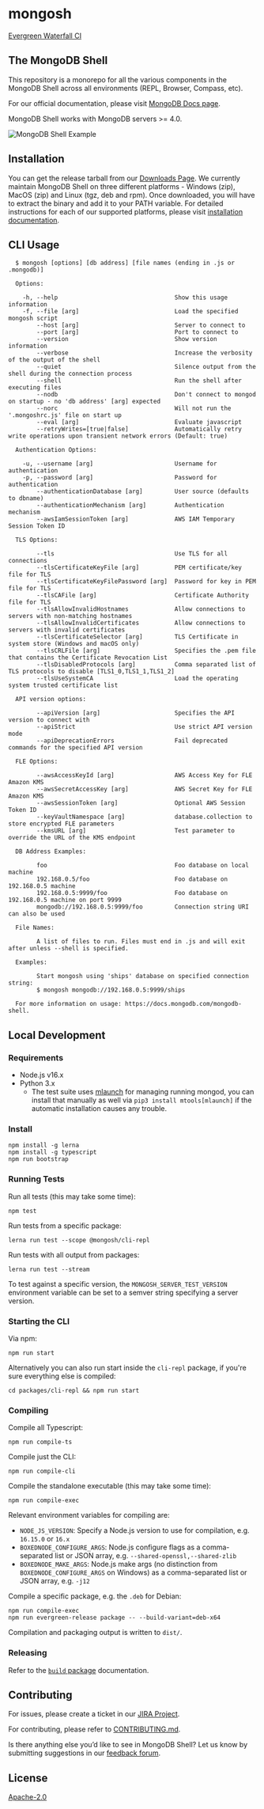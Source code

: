 # mongosh

[Evergreen Waterfall CI](https://evergreen.mongodb.com/waterfall/mongosh)

## The MongoDB Shell

This repository is a monorepo for all the various components in the MongoDB Shell across
all environments (REPL, Browser, Compass, etc).

For our official documentation, please visit [MongoDB Docs
page](https://docs.mongodb.com/mongodb-shell).

MongoDB Shell works with MongoDB servers >= 4.0.

![MongoDB Shell Example](./mongosh.gif)

## Installation
You can get the release tarball from our [Downloads
Page](https://www.mongodb.com/try/download/shell). We currently maintain MongoDB
Shell on three different platforms - Windows (zip), MacOS (zip) and Linux (tgz, deb and rpm).
Once downloaded, you will have to extract the binary and add it to your PATH
variable. For detailed instructions for each of our supported platforms, please visit
[installation documentation](https://docs.mongodb.com/mongodb-shell/install#mdb-shell-install).

## CLI Usage
```shell
  $ mongosh [options] [db address] [file names (ending in .js or .mongodb)]

  Options:

    -h, --help                                 Show this usage information
    -f, --file [arg]                           Load the specified mongosh script
        --host [arg]                           Server to connect to
        --port [arg]                           Port to connect to
        --version                              Show version information
        --verbose                              Increase the verbosity of the output of the shell
        --quiet                                Silence output from the shell during the connection process
        --shell                                Run the shell after executing files
        --nodb                                 Don't connect to mongod on startup - no 'db address' [arg] expected
        --norc                                 Will not run the '.mongoshrc.js' file on start up
        --eval [arg]                           Evaluate javascript
        --retryWrites=[true|false]             Automatically retry write operations upon transient network errors (Default: true)

  Authentication Options:

    -u, --username [arg]                       Username for authentication
    -p, --password [arg]                       Password for authentication
        --authenticationDatabase [arg]         User source (defaults to dbname)
        --authenticationMechanism [arg]        Authentication mechanism
        --awsIamSessionToken [arg]             AWS IAM Temporary Session Token ID

  TLS Options:

        --tls                                  Use TLS for all connections
        --tlsCertificateKeyFile [arg]          PEM certificate/key file for TLS
        --tlsCertificateKeyFilePassword [arg]  Password for key in PEM file for TLS
        --tlsCAFile [arg]                      Certificate Authority file for TLS
        --tlsAllowInvalidHostnames             Allow connections to servers with non-matching hostnames
        --tlsAllowInvalidCertificates          Allow connections to servers with invalid certificates
        --tlsCertificateSelector [arg]         TLS Certificate in system store (Windows and macOS only)
        --tlsCRLFile [arg]                     Specifies the .pem file that contains the Certificate Revocation List
        --tlsDisabledProtocols [arg]           Comma separated list of TLS protocols to disable [TLS1_0,TLS1_1,TLS1_2]
        --tlsUseSystemCA                       Load the operating system trusted certificate list

  API version options:

        --apiVersion [arg]                     Specifies the API version to connect with
        --apiStrict                            Use strict API version mode
        --apiDeprecationErrors                 Fail deprecated commands for the specified API version

  FLE Options:

        --awsAccessKeyId [arg]                 AWS Access Key for FLE Amazon KMS
        --awsSecretAccessKey [arg]             AWS Secret Key for FLE Amazon KMS
        --awsSessionToken [arg]                Optional AWS Session Token ID
        --keyVaultNamespace [arg]              database.collection to store encrypted FLE parameters
        --kmsURL [arg]                         Test parameter to override the URL of the KMS endpoint

  DB Address Examples:

        foo                                    Foo database on local machine
        192.168.0.5/foo                        Foo database on 192.168.0.5 machine
        192.168.0.5:9999/foo                   Foo database on 192.168.0.5 machine on port 9999
        mongodb://192.168.0.5:9999/foo         Connection string URI can also be used

  File Names:

        A list of files to run. Files must end in .js and will exit after unless --shell is specified.

  Examples:

        Start mongosh using 'ships' database on specified connection string:
        $ mongosh mongodb://192.168.0.5:9999/ships

  For more information on usage: https://docs.mongodb.com/mongodb-shell.
```

## Local Development

### Requirements

- Node.js v16.x
- Python 3.x
  - The test suite uses [mlaunch](http://blog.rueckstiess.com/mtools/mlaunch.html)
    for managing running mongod, you can install that manually as well via
    `pip3 install mtools[mlaunch]` if the automatic installation causes any trouble.

### Install

```shell
npm install -g lerna
npm install -g typescript
npm run bootstrap
```

### Running Tests

Run all tests (this may take some time):

```shell
npm test
```

Run tests from a specific package:

```shell
lerna run test --scope @mongosh/cli-repl
```

Run tests with all output from packages:

```shell
lerna run test --stream
```

To test against a specific version, the `MONGOSH_SERVER_TEST_VERSION`
environment variable can be set to a semver string specifying a server version.

### Starting the CLI

Via npm:

```shell
npm run start
```

Alternatively you can also run start inside the `cli-repl` package, if you're
sure everything else is compiled:

```shell
cd packages/cli-repl && npm run start
```

### Compiling

Compile all Typescript:

```shell
npm run compile-ts
```

Compile just the CLI:

```shell
npm run compile-cli
```

Compile the standalone executable (this may take some time):

```shell
npm run compile-exec
```

Relevant environment variables for compiling are:
- `NODE_JS_VERSION`: Specify a Node.js version to use for compilation, e.g. `16.15.0` or `16.x`
- `BOXEDNODE_CONFIGURE_ARGS`: Node.js configure flags as a comma-separated list
  or JSON array, e.g. `--shared-openssl,--shared-zlib`
- `BOXEDNODE_MAKE_ARGS`: Node.js make args (no distinction from `BOXEDNODE_CONFIGURE_ARGS` on Windows)
  as a comma-separated list or JSON array, e.g. `-j12`

Compile a specific package, e.g. the `.deb` for Debian:

```shell
npm run compile-exec
npm run evergreen-release package -- --build-variant=deb-x64
```

Compilation and packaging output is written to `dist/`.

### Releasing

Refer to the [`build` package](./packages/build/README.md) documentation.

## Contributing

For issues, please create a ticket in our
[JIRA Project](https://jira.mongodb.org/browse/MONGOSH).

For contributing, please refer to [CONTRIBUTING.md](./CONTRIBUTING.md).

Is there anything else you’d like to see in MongoDB Shell? Let us know by
submitting suggestions in our [feedback
forum](https://feedback.mongodb.com/forums/929233-mongodb-shell).

## License

[Apache-2.0](./LICENSE)
